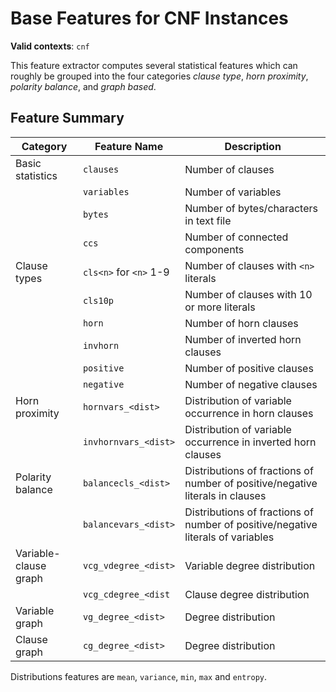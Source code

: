 # Base Features for CNF Instances

**Valid contexts**: `cnf`

This feature extractor computes several statistical features which can roughly be grouped into the four categories _clause type_, _horn proximity_, _polarity balance_, and _graph based_.

## Feature Summary

| Category              | Feature Name           | Description                                                                     |
|-----------------------|------------------------|---------------------------------------------------------------------------------|
| Basic statistics      | `clauses`              | Number of clauses                                                               |
|                       | `variables`            | Number of variables                                                             |
|                       | `bytes`                | Number of bytes/characters in text file                                          |
|                       | `ccs`                  | Number of connected components                                                  |
| Clause types          | `cls<n>` for `<n>` 1-9 | Number of clauses with `<n>` literals                                           |
|                       | `cls10p`               | Number of clauses with 10 or more literals                                      |
|                       | `horn`                 | Number of horn clauses                                                          |
|                       | `invhorn`              | Number of inverted horn clauses                                                 |
|                       | `positive`             | Number of positive clauses                                                      |
|                       | `negative`             | Number of negative clauses                                                      |
| Horn proximity        | `hornvars_<dist>`      | Distribution of variable occurrence in horn clauses                             |
|                       | `invhornvars_<dist>`   | Distribution of variable occurrence in inverted horn clauses                    |
| Polarity balance      | `balancecls_<dist>`    | Distributions of fractions of number of positive/negative literals in clauses   |
|                       | `balancevars_<dist>`   | Distributions of fractions of number of positive/negative literals of variables |
| Variable-clause graph | `vcg_vdegree_<dist>`   | Variable degree distribution                                                    |
|                       | `vcg_cdegree_<dist`    | Clause degree distribution                                                      |
| Variable graph        | `vg_degree_<dist>`     | Degree distribution                                                             |
| Clause graph          | `cg_degree_<dist>`     | Degree distribution                                                             |

Distributions features are `mean`, `variance`, `min`, `max` and `entropy`.
